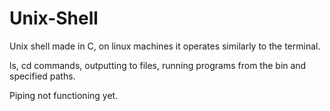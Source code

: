 # Unix-Shell

Unix shell made in C, on linux machines it operates similarly to the terminal.

ls, cd commands, outputting to files, running programs from the bin and specified paths.

Piping not functioning yet.
